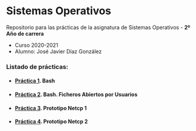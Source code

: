 # Sistemas Operativos

Repositorio para las prácticas de la asignatura de Sistemas Operativos - **2º Año de carrera**
- Curso 2020-2021
- Alumno: José Javier Díaz González

### Listado de prácticas:
- #### [Práctica 1](https://github.com/alu0101128894/SO/tree/main/Pr%C3%A1ctica%201.%20Bash). Bash

- #### [Práctica 2](https://github.com/alu0101128894/SO/tree/main/Pr%C3%A1ctica%202.%20Bash%20Ficheros%20Abiertos%20por%20Usuarios). Bash. Ficheros Abiertos por Usuarios

- #### [Práctica 3](https://github.com/alu0101128894/SO/tree/main/Pr%C3%A1ctica%203.%20Prototipo%20Netcp%201). Prototipo Netcp 1

- #### [Práctica 4](https://github.com/alu0101128894/SO/tree/main/Pr%C3%A1ctica%204.%20Prototipo%20Netcp%202). Prototipo Netcp 2
